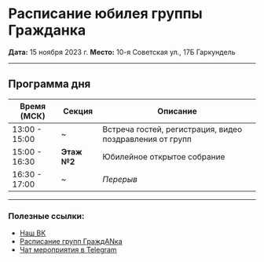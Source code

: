 # Расписание юбилея группы Гражданка

**Дата:** 15 ноября 2023 г.
**Место:** 10-я Советская ул., 17Б Гаркундель

---

## Программа дня

| Время (МСК) | Секция | Описание |
|-------------|--------|----------|
| 13:00 - 15:00 | ~ | Встреча гостей, регистрация, видео поздравления от групп |
| 15:00 - 16:30 | **Этаж №2** | Юбилейное открытое собрание |
| 16:30 - 17:00 | ~ | *Перерыв* |

---

### Полезные ссылки:
- [Наш ВК](https://vk.com/grazhdankagroup)
- [Расписание групп ГраждANка](https://na-russia.org/sankt-peterburg/group/320)
- [Чат мероприятия в Telegram](https://t.me/event_chat)
